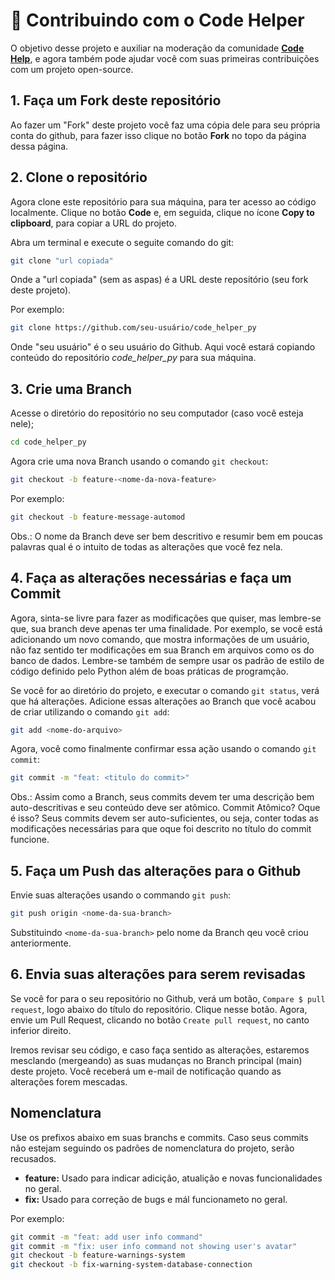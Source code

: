 # 🌽 Contribuindo com o Code Helper

O objetivo desse projeto e auxiliar na moderação da comunidade [**Code Help**](https://discord.gg/code-help), e agora também pode ajudar você com suas primeiras contribuições com um projeto open-source.

## 1. Faça um Fork deste repositório
Ao fazer um "Fork" deste projeto você faz uma cópia dele para seu própria conta do github, para fazer isso clique no botão **Fork** no topo da página dessa página.

## 2. Clone o repositório
Agora clone este repositório para sua máquina, para ter acesso ao código localmente. Clique no botão **Code** e, em seguida, clique no ícone **Copy to clipboard**, para copiar a URL do projeto.

Abra um terminal e execute o seguite comando do git:
````bash
git clone "url copiada"

``````
Onde a "url copiada" (sem as aspas) é a URL deste repositório (seu fork deste projeto).

Por exemplo:
````bash
git clone https://github.com/seu-usuário/code_helper_py
``````
Onde "seu usuário" é o seu usuário do Github. Aqui você estará copiando conteúdo do repositório *code_helper_py* para sua máquina.

## 3. Crie uma Branch
Acesse o diretório do repositório no seu computador (caso você esteja nele);
````bash
cd code_helper_py
``````
Agora crie uma nova Branch usando o comando `git checkout`:
````bash
git checkout -b feature-<nome-da-nova-feature>
``````
Por exemplo:
````bash
git checkout -b feature-message-automod
``````
Obs.: O nome da Branch deve ser bem descritivo e resumir bem em poucas palavras qual é o intuito de todas as alterações que você fez nela.


## 4. Faça as alterações necessárias e faça um Commit
Agora, sinta-se livre para fazer as modificações que quiser, mas lembre-se que, sua branch deve apenas ter uma finalidade. Por exemplo, se você está adicionando um novo comando, que mostra informações de um usuário, não faz sentido ter modificações em sua Branch em arquivos como os do banco de dados. Lembre-se também de sempre usar os padrão de estilo de código definido pelo Python além de boas práticas de programção.

Se você for ao diretório do projeto, e executar o comando `git status`, verá que há alterações. Adicione essas alterações ao Branch que você acabou de criar utilizando o comando `git add`:
````bash
git add <nome-do-arquivo>
``````
Agora, você como finalmente confirmar essa ação usando o comando `git commit`:
````bash
git commit -m "feat: <titulo do commit>"
``````
Obs.: Assim como a Branch, seus commits devem ter uma descrição bem auto-descritivas e seu conteúdo deve ser atômico. Commit Atômico? Oque é isso? Seus commits devem ser auto-suficientes, ou seja, conter todas as modificações necessárias para que oque foi descrito no título do commit funcione.


## 5. Faça um Push das alterações para o Github
Envie suas alterações usando o commando `git push`:
`````bash
git push origin <nome-da-sua-branch>
`````````
Substituindo `<nome-da-sua-branch>` pelo nome da Branch qeu você criou anteriormente.

## 6. Envia suas alterações para serem revisadas
Se você for para o seu repositório no Github, verá um botão, `Compare $ pull request`, logo abaixo do título do repositório. Clique nesse botão.
Agora, envie um Pull Request, clicando no botão `Create pull request`, no canto inferior direito.

Iremos revisar seu código, e caso faça sentido as alterações, estaremos mesclando (mergeando) as suas mudanças no Branch principal (main) deste projeto. Você receberá um e-mail de notificação quando as alterações forem mescadas.

## Nomenclatura
Use os prefixos abaixo em suas branchs e commits. Caso seus commits não estejam seguindo os padrões de nomenclatura do projeto, serão recusados.

- **feature:** Usado para indicar adicição, atualição e novas funcionalidades no geral.
- **fix:** Usado para correção de bugs e mál funcionameto no geral.

Por exemplo:
````bash
git commit -m "feat: add user info command"
git commit -m "fix: user info command not showing user's avatar"
git checkout -b feature-warnings-system
git checkout -b fix-warning-system-database-connection
``````
